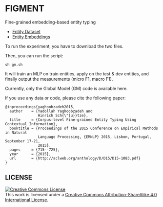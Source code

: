 # FIGMENT
Fine-grained embedding-based entity typing

<ul>
     <li><a href="http://cistern.cis.lmu.de/figment/entitydatasets.tar.gz">Entity Dataset</a></li>
     <li><a href="http://cistern.cis.lmu.de/figment/embeddings.txt">Entity Embeddings</a></li>
</ul>


To run the experiment, you have to download the two files.

Then, you can run the script:


```
sh gm.sh
```

It will train an MLP on train entities, apply on the test & dev entities, and finally output the 
measurements (micro F1, macro F1). 

Currently, only the Global Model (GM) code is available here. 


If you use any data or code, please cite the following paper:

```
@inproceedings{yaghoobzadeh2015,
  author    = {Yadollah Yaghoobzadeh and
               Hinrich Sch{\"{u}}tze},
  title     = {Corpus-level Fine-grained Entity Typing Using Contextual Information},
  booktitle = {Proceedings of the 2015 Conference on Empirical Methods in Natural
               Language Processing, {EMNLP} 2015, Lisbon, Portugal, September 17-21,
               2015},
  pages     = {715--725},
  year      = {2015},
  url       = {http://aclweb.org/anthology/D/D15/D15-1083.pdf}
}
```



## LICENSE

<a rel="license" href="http://creativecommons.org/licenses/by-sa/4.0/"><img alt="Creative Commons License" style="border-width:0" src="https://i.creativecommons.org/l/by-sa/4.0/88x31.png" /></a><br />This work is licensed under a <a rel="license" href="http://creativecommons.org/licenses/by-sa/4.0/">Creative Commons Attribution-ShareAlike 4.0 International License</a>.
